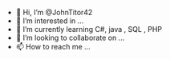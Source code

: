 - 👋 Hi, I’m @JohnTitor42
- 👀 I’m interested in ...
- 🌱 I’m currently learning C#, java , SQL , PHP
- 💞️ I’m looking to collaborate on ...
- 📫 How to reach me ...

<!---
JohnTitor42/JohnTitor42 is a ✨ special ✨ repository because its `README.md` (this file) appears on your GitHub profile.
You can click the Preview link to take a look at your changes.
--->
